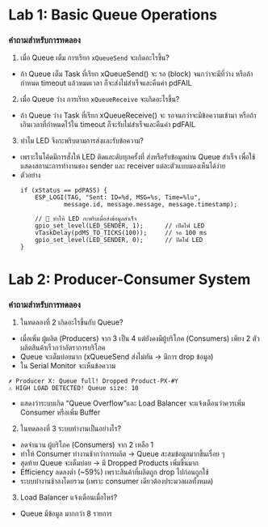 # Lab 1: Basic Queue Operations
### คำถามสำหรับการทดลอง
1. เมื่อ Queue เต็ม การเรียก `xQueueSend` จะเกิดอะไรขึ้น?
  - ถ้า Queue เต็ม Task ที่เรียก xQueueSend() จะ รอ (block) จนกว่าจะมีที่ว่าง หรือถ้ากำหนด timeout แล้วหมดเวลา ก็จะส่งไม่สำเร็จและคืนค่า pdFAIL
2. เมื่อ Queue ว่าง การเรียก `xQueueReceive` จะเกิดอะไรขึ้น?
  - ถ้า Queue ว่าง Task ที่เรียก xQueueReceive() จะ รอจนกว่าจะมีข้อความเข้ามา หรือถ้าเกินเวลาที่กำหนดไว้ใน timeout ก็จะรับไม่สำเร็จและคืนค่า pdFAIL
3. ทำไม LED จึงกะพริบตามการส่งและรับข้อความ?
  - เพราะในโค้ดมีการสั่งให้ LED ติดและดับทุกครั้งที่ ส่งหรือรับข้อมูลผ่าน Queue สำเร็จ เพื่อใช้แสดงสถานะการทำงานของ sender และ receiver แต่ละตัวแบบมองเห็นได้ง่าย
  - ตัวอย่าง
    ```
    if (xStatus == pdPASS) {
        ESP_LOGI(TAG, "Sent: ID=%d, MSG=%s, Time=%lu", 
                message.id, message.message, message.timestamp);
        
        // 🔸 ทำให้ LED กะพริบเมื่อส่งข้อมูลสำเร็จ
        gpio_set_level(LED_SENDER, 1);      // เปิดไฟ LED
        vTaskDelay(pdMS_TO_TICKS(100));     // รอ 100 ms
        gpio_set_level(LED_SENDER, 0);      // ปิดไฟ LED
    }
    ```
# Lab 2: Producer-Consumer System 
### คำถามสำหรับการทดลอง
1. ในทดลองที่ 2 เกิดอะไรขึ้นกับ Queue?
  - เมื่อเพิ่ม ผู้ผลิต (Producers) จาก 3 เป็น 4 แต่ยังคงมีผู้บริโภค (Consumers) เพียง 2 ตัว ผลิตสินค้าเร็วกว่าอัตราการบริโภค
  - Queue จะเต็มบ่อยมาก (xQueueSend ส่งไม่ทัน → มีการ drop ข้อมูล)
  - ใน Serial Monitor จะเห็นข้อความ
  ```
  ✗ Producer X: Queue full! Dropped Product-PX-#Y
  ⚠️ HIGH LOAD DETECTED! Queue size: 10
  ```
  - แสดงว่าระบบเกิด “Queue Overflow”และ Load Balancer จะแจ้งเตือนว่าควรเพิ่ม Consumer หรือเพิ่ม Buffer
2. ในทดลองที่ 3 ระบบทำงานเป็นอย่างไร?
  - ลดจำนวน ผู้บริโภค (Consumers) จาก 2 เหลือ 1
  - ทำให้ Consumer ทำงานช้ากว่าการผลิต → Queue สะสมข้อมูลมากขึ้นเรื่อย ๆ
  - สุดท้าย Queue จะเต็มบ่อย → มี Dropped Products เพิ่มขึ้นมาก
  - Efficiency ลดลงต่ำ (~59%) เพราะสินค้าที่ผลิตถูก drop ไปก่อนถูกใช้
  - ระบบทำงานช้าลงโดยรวม (เพราะ consumer เดียวต้องประมวลผลทั้งหมด)
3. Load Balancer แจ้งเตือนเมื่อไหร่?
  - Queue มีข้อมูล มากกว่า 8 รายการ
